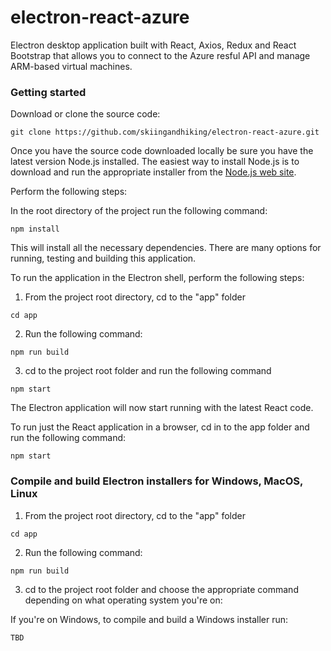 # electron-react-azure
Electron desktop application built with React, Axios, Redux and React Bootstrap that allows you to connect to the Azure resful API and manage ARM-based virtual machines.

### Getting started
Download or clone the source code:
```
git clone https://github.com/skiingandhiking/electron-react-azure.git
```
Once you have the source code downloaded locally be sure you have the latest version Node.js installed.  The easiest way to install Node.js is to download and run the appropriate installer from the [Node.js web site](https://nodejs.org).

Perform the following steps:

In the root directory of the project run the following command:
```
npm install
```
This will install all the necessary dependencies.  There are many options for running, testing and building this application.

To run the application in the Electron shell, perform the following steps:

1. From the project root directory, cd to the "app" folder
```
cd app
```
2. Run the following command:
```
npm run build
```
3. cd to the project root folder and run the following command
```
npm start
```
The Electron application will now start running with the latest React code.

To run just the React application in a browser, cd in to the app folder and run the following command:
```
npm start
```
### Compile and build Electron installers for Windows, MacOS, Linux

1. From the project root directory, cd to the "app" folder
```
cd app
```
2. Run the following command:
```
npm run build
```
3. cd to the project root folder and choose the appropriate command depending on what operating system you're on:

If you're on Windows, to compile and build a Windows installer run:
```
TBD


